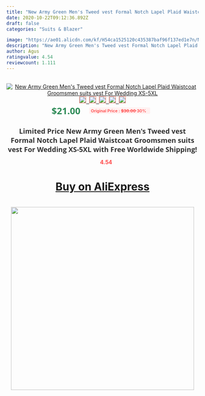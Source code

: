```yaml
---
title: "New Army Green Men's Tweed vest Formal Notch Lapel Plaid Waistcoat Groomsmen suits vest For Wedding XS-5XL"
date: 2020-10-22T09:12:36.892Z
draft: false
categories: "Suits & Blazer"

image: "https://ae01.alicdn.com/kf/H54ca1525120c435387baf96f137ed1e7n/New-Army-Green-Men-s-Tweed-vest-Formal-Notch-Lapel-Plaid-Waistcoat-Groomsmen-suits-vest-For.jpg"
description: "New Army Green Men's Tweed vest Formal Notch Lapel Plaid Waistcoat Groomsmen suits vest For Wedding XS-5XL"
author: Agus
ratingvalue: 4.54
reviewcount: 1.111
---
```

<br>
<div style="text-align: center;">
<a href="https://s.click.aliexpress.com/e/_AY9JYp" target="_blank" rel="nofollow noopener noreferrer"><img alt="New Army Green Men's Tweed vest Formal Notch Lapel Plaid Waistcoat Groomsmen suits vest For Wedding XS-5XL" class="magnifier-image" src="https://ae01.alicdn.com/kf/H54ca1525120c435387baf96f137ed1e7n/New-Army-Green-Men-s-Tweed-vest-Formal-Notch-Lapel-Plaid-Waistcoat-Groomsmen-suits-vest-For.jpg_640x640.jpg">
<br>
<img style="border:1px solid salmon" src="https://ae01.alicdn.com/kf/H54ca1525120c435387baf96f137ed1e7n/New-Army-Green-Men-s-Tweed-vest-Formal-Notch-Lapel-Plaid-Waistcoat-Groomsmen-suits-vest-For.jpg_120x120.jpg">&nbsp;&nbsp;<img style="border:1px solid salmon" src="https://ae01.alicdn.com/kf/H38fc9cb5c0a748cd8d178c0e8678e168o/New-Army-Green-Men-s-Tweed-vest-Formal-Notch-Lapel-Plaid-Waistcoat-Groomsmen-suits-vest-For.jpg_120x120.jpg">&nbsp;&nbsp;<img style="border:1px solid salmon" src="https://ae01.alicdn.com/kf/Hfc3015ade24f45af9849921d419b531a9/New-Army-Green-Men-s-Tweed-vest-Formal-Notch-Lapel-Plaid-Waistcoat-Groomsmen-suits-vest-For.jpg_120x120.jpg">&nbsp;&nbsp;<img style="border:1px solid salmon" src="https://ae01.alicdn.com/kf/Hf9f2900aa8c847bda8b39986b1e8c7f0H/New-Army-Green-Men-s-Tweed-vest-Formal-Notch-Lapel-Plaid-Waistcoat-Groomsmen-suits-vest-For.jpg_120x120.jpg">&nbsp;&nbsp;<img style="border:1px solid salmon" src="https://ae01.alicdn.com/kf/Hb5d7f2e8cd5945f79c0da9ee85db811dZ/New-Army-Green-Men-s-Tweed-vest-Formal-Notch-Lapel-Plaid-Waistcoat-Groomsmen-suits-vest-For.jpg_120x120.jpg"></a></div><br0>
<div style="text-align: center;"><span style="background-color: white; border: 0px; box-sizing: border-box; color: seagreen; display: inline-block; font-family: &quot;open sans&quot; , &quot;arial&quot; , &quot;helvetica&quot; , sans-serif , &quot;heiti&quot;; font-size: 24px; font-stretch: inherit; font-weight: 700; line-height: inherit; margin: 0px 10px 0px 0px; padding: 0px; vertical-align: middle;">$21.00 </span>
<span style="background: rgb(255 , 241 , 241); border-radius: 3px; border: 0px; box-sizing: border-box; color: #ff4747; display: inline-block; font-family: inherit; font-size: 12px; font-stretch: inherit; font-style: inherit; font-variant: inherit; font-weight: 600; line-height: inherit; margin: 0px; padding: 2px 5px; transform: scale(0.9); vertical-align: middle;">Original Price : <b style="text-decoration: line-through;">$30.00 </b> 30%&nbsp;&nbsp;</span></div>
<h1 style="color: #333333; display: inline-block; font-family: &quot;open sans&quot; , &quot;arial&quot; , &quot;helvetica&quot; , sans-serif , &quot;heiti&quot;; font-size: 18px; font-stretch: inherit; font-weight: 700; text-align: center;">Limited Price New Army Green Men's Tweed vest Formal Notch Lapel Plaid Waistcoat Groomsmen suits vest For Wedding XS-5XL with Free Worldwide Shipping!</h1>
<div style="color: #ff4747; text-align: center;">
<img src="https://4.bp.blogspot.com/-M0ZcTcb-5uY/XleCXlxnR4I/AAAAAAAAAEc/OrjgMkXV1oMQFaCRZj5HQwOCBcu3w1FegCPcBGAYYCw/s1600/star.png" style="height: 15px;">&nbsp;<b>4.54</b></div>
<div class="button_cont" align="center"><a class="buynow_a" href="https://s.click.aliexpress.com/e/_AY9JYp" target="_blank" rel="nofollow noopener noreferrer"><H1>Buy on AliExpress</H1></a></div><br>
<div class="separator" style="clear: both; text-align: center;">
<img src="https://lh3.googleusercontent.com/-pTy5HemUv9M/XlePHvY0dAI/AAAAAAAAAE4/0nX5iRUoIWY8eMW9Dpxeirr157OZliDIgCLcBGAsYHQ/s1600/badge.gif" width="480">
</div>
